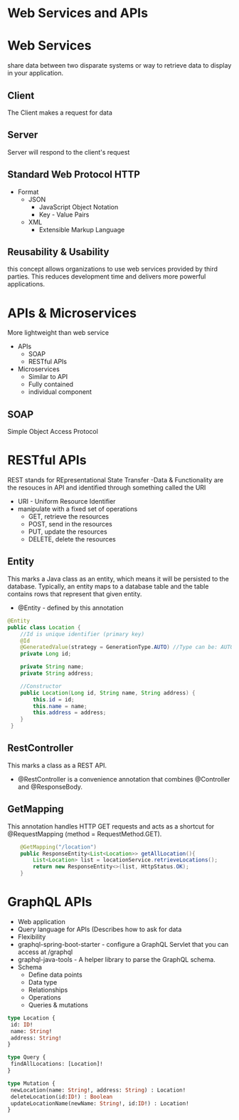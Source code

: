 # Web Services and APIs

# Web Services
share data between two disparate systems or way to retrieve data to display in your application.

## Client
The Client makes a request for data

## Server
Server will respond to the client's request

## Standard Web Protocol HTTP
- Format
  - JSON
    - JavaScript Object Notation
    - Key - Value Pairs
  - XML
    - Extensible Markup Language
    
## Reusability & Usability
this concept allows organizations to use web services provided by third parties. This reduces development time and delivers more powerful applications.

# APIs & Microservices
More lightweight than web service 
- APIs
  - SOAP
  - RESTful APIs
- Microservices
  - Similar to API
  - Fully contained
  - individual component

## SOAP 
Simple Object Access Protocol 

# RESTful APIs
REST stands for REpresentational State Transfer
-Data & Functionality are the resouces in API and identified through something called the URI
  - URI - Uniform Resource Identifier
  - manipulate with a fixed set of operations
    - GET, retrieve the resources 
    - POST, send in the resources
    - PUT, update the resources
    - DELETE, delete the resources
    
## Entity
This marks a Java class as an entity, which means it will be persisted to the database. Typically, an entity maps to a database table and the table contains rows that represent that given entity.
- @Entity - defined by this annotation
```java
@Entity
public class Location {
    //Id is unique identifier (primary key)
    @Id  
    @GeneratedValue(strategy = GenerationType.AUTO) //Type can be: AUTO/TABLE/SEQUENCE/IDENTITY
    private Long id;

    private String name;
    private String address;

    //Constructor
    public Location(Long id, String name, String address) {
        this.id = id;
        this.name = name;
        this.address = address;
    }
 }
```

## RestController
This marks a class as a REST API.
- @RestController is a convenience annotation that combines @Controller and @ResponseBody.

## GetMapping
This annotation handles HTTP GET requests and acts as a shortcut for @RequestMapping (method = RequestMethod.GET).
```java
    @GetMapping("/location")
    public ResponseEntity<List<Location>> getAllLocation(){
        List<Location> list = locationService.retrieveLocations();
        return new ResponseEntity<>(list, HttpStatus.OK);
    }
```

# GraphQL APIs
- Web application
- Query language for APIs (Describes how to ask for data
- Flexibility
- graphql-spring-boot-starter - configure a GraphQL Servlet that you can access at /graphql
- graphql-java-tools - A helper library to parse the GraphQL schema.
- Schema
  - Define data points
  - Data type
  - Relationships
  - Operations
  - Queries & mutations
```GraphQL
type Location {
 id: ID!
 name: String!
 address: String!
}

type Query {
 findAllLocations: [Location]!
}

type Mutation {
 newLocation(name: String!, address: String) : Location!
 deleteLocation(id:ID!) : Boolean
 updateLocationName(newName: String!, id:ID!) : Location!
}
```

